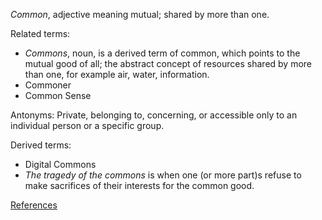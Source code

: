 *Common*, adjective meaning mutual; shared by more than one.

Related terms: 
* *Commons*, noun, is a derived term of common, which points to the mutual good of all; the abstract concept of resources shared by more than one, for example air, water, information.
* Commoner
* Common Sense

Antonyms:
Private, belonging to, concerning, or accessible only to an individual person or a specific group. 

Derived terms:
* Digital Commons 
* *The tragedy of the commons* is when one (or more part)s refuse to make sacrifices of their interests for the common good.

[References](https://wikidiff.com/commons/common)


